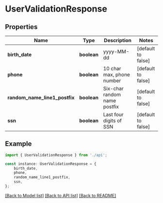 # UserValidationResponse


## Properties

Name | Type | Description | Notes
------------ | ------------- | ------------- | -------------
**birth_date** | **boolean** | yyyy-MM-dd | [default to false]
**phone** | **boolean** | 10 char max, phone number | [default to false]
**random_name_line1_postfix** | **boolean** | Six-char random name postfix | [default to false]
**ssn** | **boolean** | Last four digits of SSN | [default to false]

## Example

```typescript
import { UserValidationResponse } from './api';

const instance: UserValidationResponse = {
    birth_date,
    phone,
    random_name_line1_postfix,
    ssn,
};
```

[[Back to Model list]](../README.md#documentation-for-models) [[Back to API list]](../README.md#documentation-for-api-endpoints) [[Back to README]](../README.md)
